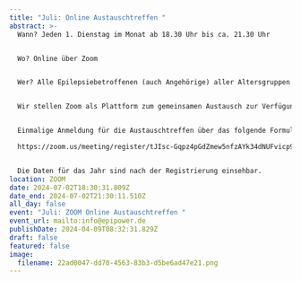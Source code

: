 ```yaml
---
title: "Juli: Online Austauschtreffen "
abstract: >-
  Wann? Jeden 1. Dienstag im Monat ab 18.30 Uhr bis ca. 21.30 Uhr 


  Wo? Online über Zoom


  Wer? Alle Epilepsiebetroffenen (auch Angehörige) aller Altersgruppen


  Wir stellen Zoom als Plattform zum gemeinsamen Austausch zur Verfügung. Die Teilnehmer können in themenspezifische Breakoutsessions, um über alle verschiedenen Themen rund um Epilepsie, aber auch Privates zu diskutieren. Wir haben eine sehr lockere Atmosphäre und jeder kann kommen und gehen, wie es persönlich am angenehmsten ist.


  Einmalige Anmeldung für die Austauschtreffen über das folgende Formular:

  https://zoom.us/meeting/register/tJIsc-Gqpz4pGdZmew5nfzAYk34dNUFvicp9


  Die Daten für das Jahr sind nach der Registrierung einsehbar.
location: ZOOM
date: 2024-07-02T18:30:31.809Z
date_end: 2024-07-02T21:30:11.510Z
all_day: false
event: "Juli: ZOOM Online Austauschtreffen "
event_url: mailto:info@epipower.de
publishDate: 2024-04-09T08:32:31.829Z
draft: false
featured: false
image:
  filename: 22ad0047-dd70-4563-83b3-d5be6ad47e21.png
---
```

